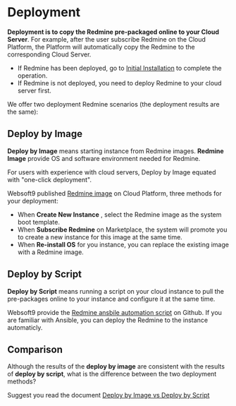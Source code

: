 # Deployment

**Deployment is to copy the Redmine pre-packaged online to your Cloud Server**. For example, after the user subscribe Redmine on the Cloud Platform, the Platform will automatically copy the Redmine to the corresponding Cloud Server.

- If Redmine has been deployed, go to [Initial Installation](/zh/stack-installation.md) to complete the operation.
- If Redmine is not deployed, you need to deploy Redmine to your cloud server first.

We offer two deployment Redmine scenarios (the deployment results are the same):

## Deploy by Image

**Deploy by Image** means starting instance from Redmine images. **Redmine Image** provide OS and software environment needed for Redmine.

For users with experience with cloud servers, Deploy by Image equated with "one-click deployment".

Websoft9 published [Redmine image](https://apps.websoft9.com/redmine) on Cloud Platform, three methods for your deployment:

* When **Create New Instance** , select the Redmine image as the system boot template.
* When **Subscribe Redmine** on Marketplace, the system will promote you to create a new instance for this image at the same time.
* When **Re-install OS** for you instance, you can replace the existing image with a Redmine image.

## Deploy by Script

**Deploy by Script** means running a script on your cloud instance to pull the pre-packages online to your instance and configure it at the same time.

Websoft9 provide the [Redmine ansbile automation script](https://github.com/Websoft9/ansible-redmine) on Github. If you are familiar with Ansible, you can deploy the Redmine to the instance automaticly.

## Comparison

Although the results of the **deploy by image** are consistent with the results of **deploy by script**, what is the difference between the two deployment methods?

Suggest you read the document [Deploy by Image vs Deploy by Script](https://support.websoft9.com/docs/faq/bz-product.html#deployment-comparison)